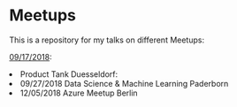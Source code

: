 # Meetups

This is a repository for my talks on different Meetups:

[09/17/2018](/2018/2018-09-17%20Product%20Tank%20Duesseldorf):

<li> Product Tank Duesseldorf: 
<li>09/27/2018 Data Science & Machine Learning Paderborn
<li>12/05/2018 Azure Meetup Berlin
